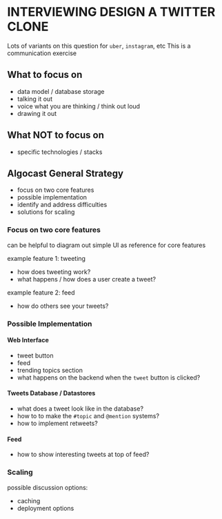 # INTERVIEWING DESIGN A TWITTER CLONE

Lots of variants on this question for `uber`, `instagram`, etc
This is a communication exercise

## What to focus on

- data model / database storage
- talking it out
- voice what you are thinking / think out loud
- drawing it out

## What NOT to focus on

- specific technologies / stacks

## Algocast General Strategy

- focus on two core features
- possible implementation
- identify and address difficulties
- solutions for scaling

### Focus on two core features

can be helpful to diagram out simple UI as reference for core features

example feature 1: tweeting

- how does tweeting work?
- what happens / how does a user create a tweet?

example feature 2: feed

- how do others see your tweets?

### Possible Implementation

#### Web Interface

- tweet button
- feed
- trending topics section
- what happens on the backend when the `tweet` button is clicked?

#### Tweets Database / Datastores

- what does a tweet look like in the database?
- how to to make the `#topic` and `@mention` systems?
- how to implement retweets?

#### Feed

- how to show interesting tweets at top of feed?

### Scaling

possible discussion options:

- caching
- deployment options
